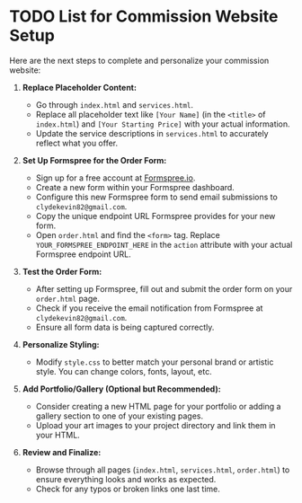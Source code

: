 # TODO List for Commission Website Setup

Here are the next steps to complete and personalize your commission website:

1.  **Replace Placeholder Content:**
    *   Go through `index.html` and `services.html`.
    *   Replace all placeholder text like `[Your Name]` (in the `<title>` of `index.html`) and `[Your Starting Price]` with your actual information.
    *   Update the service descriptions in `services.html` to accurately reflect what you offer.

2.  **Set Up Formspree for the Order Form:**
    *   Sign up for a free account at [Formspree.io](https://formspree.io/).
    *   Create a new form within your Formspree dashboard.
    *   Configure this new Formspree form to send email submissions to `clydekevin82@gmail.com`.
    *   Copy the unique endpoint URL Formspree provides for your new form.
    *   Open `order.html` and find the `<form>` tag. Replace `YOUR_FORMSPREE_ENDPOINT_HERE` in the `action` attribute with your actual Formspree endpoint URL.

3.  **Test the Order Form:**
    *   After setting up Formspree, fill out and submit the order form on your `order.html` page.
    *   Check if you receive the email notification from Formspree at `clydekevin82@gmail.com`.
    *   Ensure all form data is being captured correctly.

4.  **Personalize Styling:**
    *   Modify `style.css` to better match your personal brand or artistic style. You can change colors, fonts, layout, etc.

5.  **Add Portfolio/Gallery (Optional but Recommended):**
    *   Consider creating a new HTML page for your portfolio or adding a gallery section to one of your existing pages.
    *   Upload your art images to your project directory and link them in your HTML.

6.  **Review and Finalize:**
    *   Browse through all pages (`index.html`, `services.html`, `order.html`) to ensure everything looks and works as expected.
    *   Check for any typos or broken links one last time.
